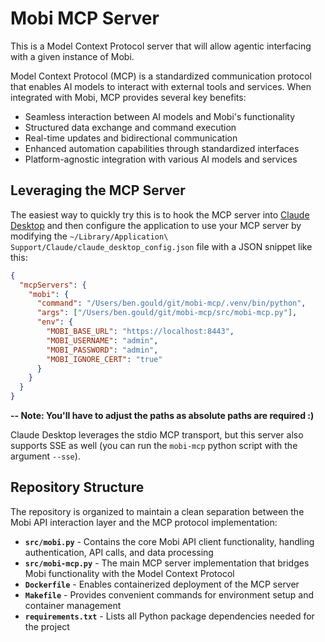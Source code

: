 # Mobi MCP Server
This is a Model Context Protocol server that will allow agentic interfacing with a given instance of Mobi.

Model Context Protocol (MCP) is a standardized communication protocol that enables AI models to interact with external
tools and services. When integrated with Mobi, MCP provides several key benefits:

- Seamless interaction between AI models and Mobi's functionality
- Structured data exchange and command execution
- Real-time updates and bidirectional communication
- Enhanced automation capabilities through standardized interfaces
- Platform-agnostic integration with various AI models and services

## Leveraging the MCP Server
The easiest way to quickly try this is to hook the MCP server into [Claude Desktop](https://claude.ai/download) and then
configure the application to use your MCP server by modifying the 
`~/Library/Application\ Support/Claude/claude_desktop_config.json` file with a JSON snippet like this:

```json
{
  "mcpServers": {
    "mobi": {
      "command": "/Users/ben.gould/git/mobi-mcp/.venv/bin/python",
      "args": ["/Users/ben.gould/git/mobi-mcp/src/mobi-mcp.py"],
      "env": {
        "MOBI_BASE_URL": "https://localhost:8443",
        "MOBI_USERNAME": "admin",
        "MOBI_PASSWORD": "admin",
        "MOBI_IGNORE_CERT": "true"
      }
    }
  }
}
```
**-- Note: You'll have to adjust the paths as absolute paths are required :)**

Claude Desktop leverages the stdio MCP transport, but this server also supports SSE as well (you can run the `mobi-mcp`
python script with the argument `--sse`).  



## Repository Structure

The repository is organized to maintain a clean separation between the Mobi API interaction layer and the MCP protocol
implementation:

- **`src/mobi.py`** - Contains the core Mobi API client functionality, handling authentication, API calls, and data processing
- **`src/mobi-mcp.py`** - The main MCP server implementation that bridges Mobi functionality with the Model Context Protocol
- **`Dockerfile`** - Enables containerized deployment of the MCP server
- **`Makefile`** - Provides convenient commands for environment setup and container management
- **`requirements.txt`** - Lists all Python package dependencies needed for the project

